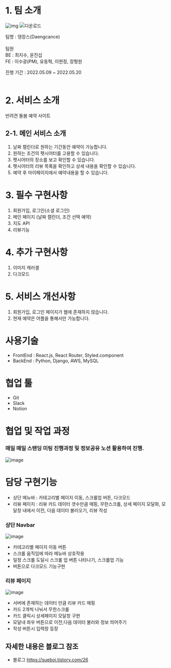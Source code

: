 # 1. 팀 소개

![img](https://user-images.githubusercontent.com/103011139/169689069-28dab5c0-42d5-412c-a727-8041e04c51da.png)
![다운로드](https://user-images.githubusercontent.com/103011139/169689112-a0fee648-a403-4260-b075-1aef61158b98.jpeg)

팀명 : 댕캉스(Daengcance)
<br><br>
팀원
<br>
BE : 최지수, 윤진섭
<br>
FE : 이수광(PM), 유동혁, 이현정, 장형원

진행 기간 : 2022.05.09 ~ 2022.05.20
<br><br>

# 2. 서비스 소개

반려견 돌봄 예약 사이트
<br>

## 2-1. 메인 서비스 소개

1. 날짜 캘린더로 원하는 기간동안 예약이 가능합니다.
2. 원하는 조건의 펫시어터를 고용할 수 있습니다.
3. 펫시어터의 장소를 보고 확인할 수 있습니다.
4. 펫시어터의 리뷰 목록을 확인하고 상세 내용을 확인할 수 있습니다.
5. 예약 후 마이페이지에서 예약내용을 할 수 있습니다.
   <br>

# 3. 필수 구현사항

1. 회원가입, 로그인(소셜 로그인)
2. 메인 페이지 (날짜 캘린더, 조건 선택 예약)
3. 지도 API
4. 리뷰기능
   <br>

# 4. 추가 구현사항

1. 이미지 캐러셸
2. 다크모드
   <br>

# 5. 서비스 개선사항

1. 회원가입, 로그인 페이지가 웹에 존재하지 않습니다.
2. 현재 예약은 어플을 통해서만 가능합니다.

# 사용기술

- FrontEnd : React.js, React Router, Styled.component
- BackEnd : Python, Django, AWS, MySQL

# 협업 툴

- Git
- Slack
- Notion

# 협업 및 작업 과정

### 매일 매일 스탠딩 미팅 진행과정 및 정보공유 노션 활용하여 진행.
![image](https://user-images.githubusercontent.com/103011139/169689648-cccc96e1-f6c2-467d-aa00-17033a8bd784.png)

# 담당 구현기능

- 상단 메뉴바 : 카테고리별 페이지 이동, 스크롤업 버튼, 다크모드
- 리뷰 페이지 : 리뷰 카드 데이터 갯수만큼 매핑, 무한스크롤, 상세 페이지 모달화, 모달창 내에서 이전, 다음 데이터 불러오기, 리뷰 작성

### 상단 Navbar
![image](https://user-images.githubusercontent.com/103011139/169689968-73239e2e-61c0-4091-b68a-0238e71403d4.png)
- 카테고리별 페이지 이동 버튼
- 스크롤 움직임에 따라 메뉴바 상호작용
- 일정 스크롤 도달시 스크롤 업 버튼 나타나기, 스크롤업 기능
- 버튼으로 다크모드 기능구현

### 리뷰 페이지
![image](https://user-images.githubusercontent.com/103011139/169690023-efdb6143-084a-4dda-a158-27b66a078cca.png)
- 서버에 존재하는 데이터 만큼 리뷰 카드 매핑
- 카드 2개씩 나눠서 무한스크롤
- 카드 클릭시 상세페이지 모달창 구현
- 모달내 좌우 버튼으로 이전,다음 데이터 불러와 정보 띄어주기
- 작성 버튼시 입력창 등장

## 자세한 내용은 블로그 참조
- 블로그 https://sueboi.tistory.com/26


